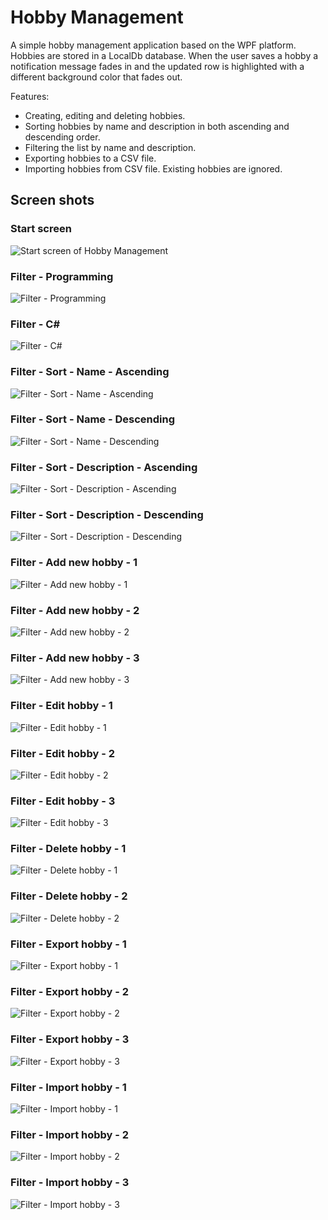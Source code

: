 # Hobby Management

A simple hobby management application based on the WPF platform. Hobbies are stored in a LocalDb database. When the user saves a hobby a notification message fades in and the updated row is highlighted with a different background color that fades out. 

Features:
* Creating, editing and deleting hobbies.
* Sorting hobbies by name and description in both ascending and descending order.
* Filtering the list by name and description.
* Exporting hobbies to a CSV file.
* Importing hobbies from CSV file. Existing hobbies are ignored.

## Screen shots

### Start screen
![Start screen of Hobby Management](https://github.com/kras12/HobbyManagement/blob/master/HobbyManagement/Screenshots/1-Init.png)

### Filter - Programming
![Filter - Programming](https://github.com/kras12/HobbyManagement/blob/master/HobbyManagement/Screenshots/2-1-Filter.png)

### Filter - C#
![Filter - C#](https://github.com/kras12/HobbyManagement/blob/master/HobbyManagement/Screenshots/2-2-Filter.png)

### Filter - Sort - Name - Ascending
![Filter - Sort - Name - Ascending](https://github.com/kras12/HobbyManagement/blob/master/HobbyManagement/Screenshots/3-1-Sort-Name-Asc.png)

### Filter - Sort - Name - Descending
![Filter - Sort - Name - Descending](https://github.com/kras12/HobbyManagement/blob/master/HobbyManagement/Screenshots/3-2-Sort-Name-Desc.png)

### Filter - Sort - Description - Ascending
![Filter - Sort - Description - Ascending](https://github.com/kras12/HobbyManagement/blob/master/HobbyManagement/Screenshots/3-3-Sort-Description-Asc.png)

### Filter - Sort - Description - Descending
![Filter - Sort - Description - Descending](https://github.com/kras12/HobbyManagement/blob/master/HobbyManagement/Screenshots/3-4-Sort-Description-Desc.png)

### Filter - Add new hobby - 1
![Filter - Add new hobby - 1](https://github.com/kras12/HobbyManagement/blob/master/HobbyManagement/Screenshots/4-1-Add.png)

### Filter - Add new hobby - 2
![Filter - Add new hobby - 2](https://github.com/kras12/HobbyManagement/blob/master/HobbyManagement/Screenshots/4-2-Add.png)

### Filter - Add new hobby - 3
![Filter - Add new hobby - 3](https://github.com/kras12/HobbyManagement/blob/master/HobbyManagement/Screenshots/4-3-Add.png)

### Filter - Edit hobby - 1
![Filter - Edit hobby - 1](https://github.com/kras12/HobbyManagement/blob/master/HobbyManagement/Screenshots/5-1-Edit.png)

### Filter - Edit hobby - 2
![Filter - Edit hobby - 2](https://github.com/kras12/HobbyManagement/blob/master/HobbyManagement/Screenshots/5-2-Edit.png)

### Filter - Edit hobby - 3
![Filter - Edit hobby - 3](https://github.com/kras12/HobbyManagement/blob/master/HobbyManagement/Screenshots/5-3-Edit.png)

### Filter - Delete hobby - 1
![Filter - Delete hobby - 1](https://github.com/kras12/HobbyManagement/blob/master/HobbyManagement/Screenshots/6-1-Delete.png)

### Filter - Delete hobby - 2
![Filter - Delete hobby - 2](https://github.com/kras12/HobbyManagement/blob/master/HobbyManagement/Screenshots/6-2-Delete.png)

### Filter - Export hobby - 1
![Filter - Export hobby - 1](https://github.com/kras12/HobbyManagement/blob/master/HobbyManagement/Screenshots/7-1-Export.png)

### Filter - Export hobby - 2
![Filter - Export hobby - 2](https://github.com/kras12/HobbyManagement/blob/master/HobbyManagement/Screenshots/7-2-Export.png)

### Filter - Export hobby - 3
![Filter - Export hobby - 3](https://github.com/kras12/HobbyManagement/blob/master/HobbyManagement/Screenshots/7-3-Export.png)

### Filter - Import hobby - 1
![Filter - Import hobby - 1](https://github.com/kras12/HobbyManagement/blob/master/HobbyManagement/Screenshots/8-1-Import.png)

### Filter - Import hobby - 2
![Filter - Import hobby - 2](https://github.com/kras12/HobbyManagement/blob/master/HobbyManagement/Screenshots/8-2-Import.png)

### Filter - Import hobby - 3
![Filter - Import hobby - 3](https://github.com/kras12/HobbyManagement/blob/master/HobbyManagement/Screenshots/8-3-Import.png)





